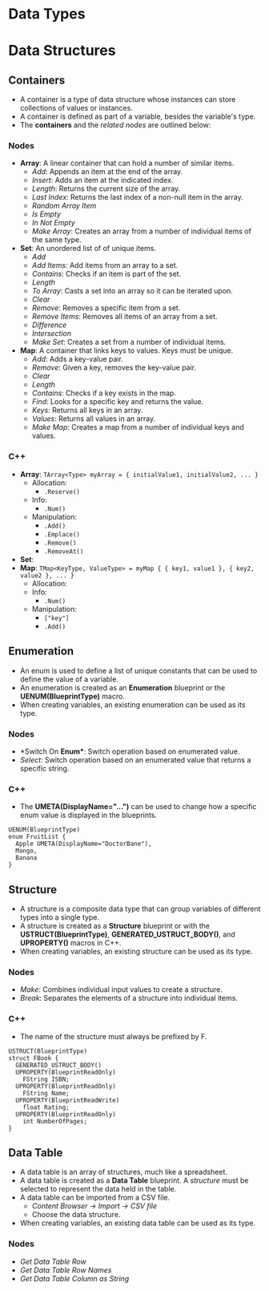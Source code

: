 # Data Types

# Data Structures

## Containers

- A container is a type of data structure whose instances can store collections of values or instances.
- A container is defined as part of a variable, besides the variable's type.
- The **containers** and the _related nodes_ are outlined below:

### Nodes

- **Array**: A linear container that can hold a number of similar items.
  - _Add_: Appends an item at the end of the array.
  - _Insert_: Adds an item at the indicated index.
  - _Length_: Returns the current size of the array.
  - _Last Index_: Returns the last index of a non-null item in the array.
  - _Random Array Item_
  - _Is Empty_
  - _In Not Empty_
  - _Make Array_: Creates an array from a number of individual items of the same type.
- **Set**: An unordered list of of unique items.
  - _Add_
  - _Add Items_: Add items from an array to a set.
  - _Contains_: Checks if an item is part of the set.
  - _Length_
  - _To Array_: Casts a set into an array so it can be iterated upon.
  - _Clear_
  - _Remove_: Removes a specific item from a set.
  - _Remove Items_: Removes all items of an array from a set.
  - _Difference_
  - _Intersection_
  - _Make Set_: Creates a set from a number of individual items.
- **Map**: A container that links keys to values. Keys must be unique.
  - _Add_: Adds a key-value pair.
  - _Remove_: Given a key, removes the key-value pair.
  - _Clear_
  - _Length_
  - _Contains_: Checks if a key exists in the map.
  - _Find_: Looks for a specific key and returns the value.
  - _Keys_: Returns all keys in an array.
  - _Values_: Returns all values in an array.
  - _Make Map_: Creates a map from a number of individual keys and values.

### C++

- **Array**: `TArray<Type> myArray = { initialValue1, initialValue2, ... }`
  - Allocation:
    - `.Reserve()`
  - Info:
    - `.Num()`
  - Manipulation:
    - `.Add()`
    - `.Emplace()`
    - `.Remove()`
    - `.RemoveAt()`
- **Set**:
- **Map**: `TMap<KeyType, ValueType> = myMap { { key1, value1 }, { key2, value2 }, ... }`
  - Allocation:
  - Info:
    - `.Num()`
  - Manipulation:
    - `["key"]`
    - `.Add()`

## Enumeration

- An enum is used to define a list of unique constants that can be used to define the value of a variable.
- An enumeration is created as an **Enumeration** blueprint or the **UENUM(BlueprintType)** macro.
- When creating variables, an existing enumeration can be used as its type.

### Nodes

- \*Switch On **Enum\***: Switch operation based on enumerated value.
- _Select_: Switch operation based on an enumerated value that returns a specific string.

### C++

- The **UMETA(DisplayName="...")** can be used to change how a specific enum value is displayed in the blueprints.

```
UENUM(BlueprintType)
enum FruitList {
  Apple UMETA(DisplayName="DoctorBane"),
  Mango,
  Banana
}
```

## Structure

- A structure is a composite data type that can group variables of different types into a single type.
- A structure is created as a **Structure** blueprint or with the **USTRUCT(BlueprintType)**, **GENERATED_USTRUCT_BODY()**, and **UPROPERTY()** macros in C++.
- When creating variables, an existing structure can be used as its type.

### Nodes

- _Make_: Combines individual input values to create a structure.
- _Break_: Separates the elements of a structure into individual items.

### C++

- The name of the structure must always be prefixed by F.

```
USTRUCT(BlueprintType)
struct FBook {
  GENERATED_USTRUCT_BODY()
  UPROPERTY(BlueprintReadOnly)
    FString ISBN;
  UPROPERTY(BlueprintReadOnly)
    FString Name;
  UPROPERTY(BlueprintReadWrite)
    float Rating;
  UPROPERTY(BlueprintReadOnly)
    int NumberOfPages;
}
```

## Data Table

- A data table is an array of structures, much like a spreadsheet.
- A data table is created as a **Data Table** blueprint. A _structure_ must be selected to represent the data held in the table.
- A data table can be imported from a CSV file.
  - _Content Browser -> Import -> CSV file_
  - Choose the data structure.
- When creating variables, an existing data table can be used as its type.

### Nodes

- _Get Data Table Row_
- _Get Data Table Row Names_
- _Get Data Table Column as String_
